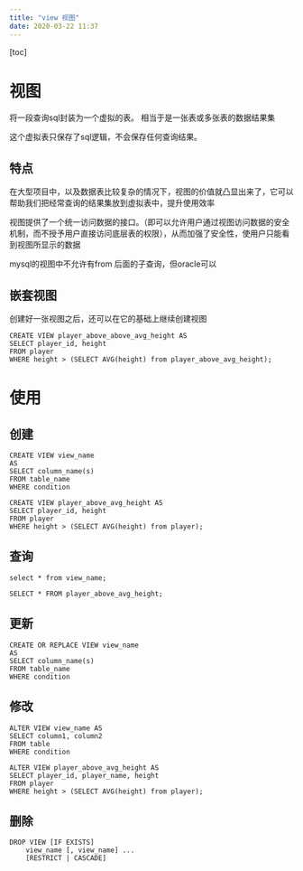 ```yaml
---
title: "view 视图"
date: 2020-03-22 11:37
---
```

[toc]



# 视图

将一段查询sql封装为一个虚拟的表。 相当于是一张表或多张表的数据结果集

这个虚拟表只保存了sql逻辑，不会保存任何查询结果。



## 特点

在大型项目中，以及数据表比较复杂的情况下，视图的价值就凸显出来了，它可以帮助我们把经常查询的结果集放到虚拟表中，提升使用效率

视图提供了一个统一访问数据的接口。（即可以允许用户通过视图访问数据的安全机制，而不授予用户直接访问底层表的权限），从而加强了安全性，使用户只能看到视图所显示的数据



mysql的视图中不允许有from 后面的子查询，但oracle可以

## 

## 嵌套视图

创建好一张视图之后，还可以在它的基础上继续创建视图

```
CREATE VIEW player_above_above_avg_height AS
SELECT player_id, height
FROM player
WHERE height > (SELECT AVG(height) from player_above_avg_height);
```



# 使用

## 创建

```
CREATE VIEW view_name  
AS 
SELECT column_name(s) 
FROM table_name 
WHERE condition 
```



```
CREATE VIEW player_above_avg_height AS
SELECT player_id, height
FROM player
WHERE height > (SELECT AVG(height) from player);
```



## 查询

```
select * from view_name;
```

```
SELECT * FROM player_above_avg_height;
```



## 更新

```
CREATE OR REPLACE VIEW view_name  
AS 
SELECT column_name(s) 
FROM table_name 
WHERE condition 
```



## 修改

```
ALTER VIEW view_name AS
SELECT column1, column2
FROM table
WHERE condition
```



```
ALTER VIEW player_above_avg_height AS
SELECT player_id, player_name, height
FROM player
WHERE height > (SELECT AVG(height) from player);
```





## 删除

```
DROP VIEW [IF EXISTS]
    view_name [, view_name] ...
    [RESTRICT | CASCADE]
```








